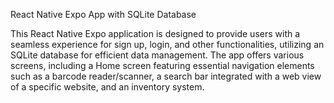 React Native Expo App with SQLite Database

This React Native Expo application is designed to provide users with a seamless experience for sign up, login, and other functionalities, utilizing an SQLite database for efficient data management. The app offers various screens, including a Home screen featuring essential navigation elements such as a barcode reader/scanner, a search bar integrated with a web view of a specific website, and an inventory system.
